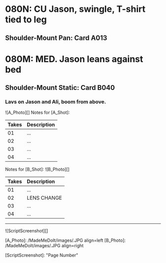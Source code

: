 # 080N: CU Jason, swingle, T-shirt tied to leg
## Shoulder-Mount Pan: Card A013

# 080M: MED. Jason leans against bed
## Shoulder-Mount Static: Card B040

### Lavs on Jason and Ali, boom from above.

![A_Photo][]
Notes for [A_Shot]: 

| Takes | Description |
|:---|:----|
| 01 | ... |
| 02 | ... |
| 03 | ... |
| 04 | ... |

Notes for [B_Shot]: 
![B_Photo][]

| Takes | Description |
|:---|:----|
| 01 | ... |
| 02 | LENS CHANGE |
| 03 | ... |
| 04 | ... |

----

![ScriptScreenshot][]


[A_Photo]:  /MadeMeDoIt/images/.JPG align=left
[B_Photo]:  /MadeMeDoIt/images/.JPG align=right

[ScriptScreenshot]: "Page Number"